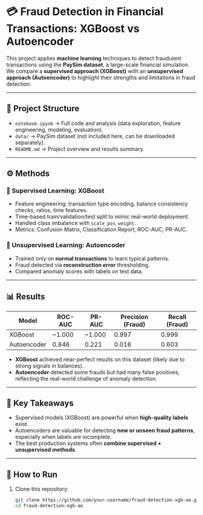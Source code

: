 # 💳 Fraud Detection in Financial Transactions: XGBoost vs Autoencoder

This project applies **machine learning** techniques to detect fraudulent transactions using the **PaySim dataset**, a large-scale financial simulation.  
We compare a **supervised approach (XGBoost)** with an **unsupervised approach (Autoencoder)** to highlight their strengths and limitations in fraud detection.

---

## 📂 Project Structure
- `notebook.ipynb` → Full code and analysis (data exploration, feature engineering, modeling, evaluation).  
- `data/` → PaySim dataset (not included here, can be downloaded separately).  
- `README.md` → Project overview and results summary.  

---

## ⚙️ Methods

### 🔹 Supervised Learning: XGBoost
- Feature engineering: transaction type encoding, balance consistency checks, ratios, time features.  
- Time-based train/validation/test split to mimic real-world deployment.  
- Handled class imbalance with `scale_pos_weight`.  
- Metrics: Confusion Matrix, Classification Report, ROC-AUC, PR-AUC.  

### 🔹 Unsupervised Learning: Autoencoder
- Trained only on **normal transactions** to learn typical patterns.  
- Fraud detected via **reconstruction error** thresholding.  
- Compared anomaly scores with labels on test data.  

---

## 📊 Results

| Model        | ROC-AUC | PR-AUC | Precision (Fraud) | Recall (Fraud) |
|--------------|---------|--------|-------------------|----------------|
| XGBoost      | ~1.000  | ~1.000 | 0.997             | 0.999          |
| Autoencoder  | 0.846   | 0.221  | 0.016             | 0.603          |

- **XGBoost** achieved near-perfect results on this dataset (likely due to strong signals in balances).  
- **Autoencoder** detected some frauds but had many false positives, reflecting the real-world challenge of anomaly detection.  

---

## 🔑 Key Takeaways
- Supervised models (XGBoost) are powerful when **high-quality labels** exist.  
- Autoencoders are valuable for detecting **new or unseen fraud patterns**, especially when labels are incomplete.  
- The best production systems often **combine supervised + unsupervised methods**.  

---

## 🚀 How to Run
1. Clone this repository:
   ```bash
   git clone https://github.com/your-username/fraud-detection-xgb-ae.git
   cd fraud-detection-xgb-ae
